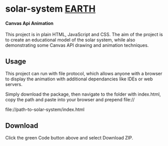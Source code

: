 # solar-system [EARTH]

#### Canvas Api Animation

This project is in plain HTML, JavaScript and CSS. The aim of the project is to create an educational model of the solar system, while also demonstrating some Canvas API drawing and animation techniques.

## Usage

This project can run with file protocol, which allows anyone with a browser to display the animation with additional dependancies like IDEs or web servers.

Simply download the package, then navigate to the folder with index.html, copy the path and paste into your browser and prepend file://

file://path-to-solar-system/index.html

## Download

Click the green Code button above and select Download ZIP.

[EARTH]:![earth](https://user-images.githubusercontent.com/6293708/184466648-2efb6d4c-17a6-45a8-8538-30a63bba3a5c.png)
